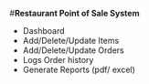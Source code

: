 #**Restaurant Point of Sale System**

* Dashboard
* Add/Delete/Update Items
* Add/Delete/Update Orders
* Logs Order history
* Generate Reports (pdf/ excel)



